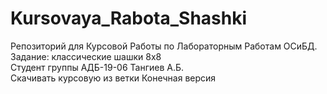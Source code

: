 # Kursovaya_Rabota_Shashki
Репозиторий для Курсовой Работы по Лабораторным Работам ОСиБД. Задание: классические шашки 8x8       
Cтудент группы АДБ-19-06 Тангиев А.Б.       
Скачивать курсовую из ветки Конечная версия
